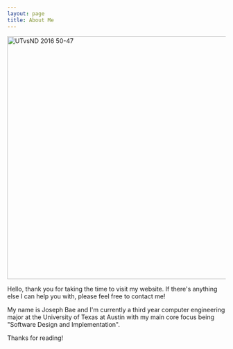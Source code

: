 ```yaml
---
layout: page
title: About Me
---
```


<img src="../josephbae96.github.io/Files/UT%2050-47.jpg" alt="UTvsND 2016 50-47" style="width:560px;height:560px;">


<p class="message">
  Hello, thank you for taking the time to visit my website. If there's anything else I can help you with, please feel free to contact me!
</p>

My name is Joseph Bae and I'm currently a third year computer engineering 
major at the University of Texas at Austin with my main core focus being 
"Software Design and Implementation".

Thanks for reading!
